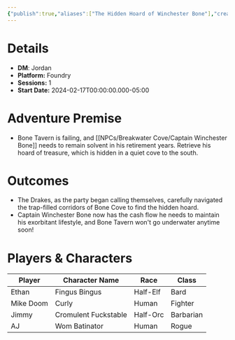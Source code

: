 ```yaml
---
{"publish":true,"aliases":["The Hidden Hoard of Winchester Bone"],"created":"2025-07-25T14:10:28.000-04:00","modified":"2025-10-22T09:34:08.213-04:00","published":"2025-10-22T09:34:08.213-04:00","cssclasses":"","DM":"Jordan","Players":["Ethan","Mike Doom","Jimmy","AJ"],"Platform":"Foundry","Sessions":1,"Start Date":"2024-02-17","Authors":["Jordan"]}
---
```


# Details
- **DM**: Jordan
- **Platform:** Foundry
- **Sessions:** 1
- **Start Date:** 2024-02-17T00:00:00.000-05:00

# Adventure Premise
- Bone Tavern is failing, and [[NPCs/Breakwater Cove/Captain Winchester Bone]] needs to remain solvent in his retirement years. Retrieve his hoard of treasure, which is hidden in a quiet cove to the south.

# Outcomes
- The Drakes, as the party began calling themselves, carefully navigated the trap-filled corridors of Bone Cove to find the hidden hoard.
- Captain Winchester Bone now has the cash flow he needs to maintain his exorbitant lifestyle, and Bone Tavern won't go underwater anytime soon!

# Players & Characters
| Player              | Character Name       | Race      | Class     |
| ------------------- | -------------------- | --------- | --------- |
| Ethan | Fingus Bingus        | Half-Elf  | Bard      |
| Mike Doom | Curly                | Human     | Fighter   |
| Jimmy | Cromulent Fuckstable | Half-Orc  | Barbarian |
| AJ | Wom Batinator        | Human     | Rogue     |
